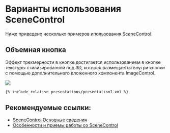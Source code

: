 # Варианты использования SceneControl 

Ниже приведено несколько примеров ипользования SceneControl.


## Объемная кнопка

Эффект трехмерности в кнопке достигается использованием в кнопке текстуры стилизированной под 3D, которая размещается внутри кнопки с помощью дополнительного вложенного компонента ImageControl.

![](screenshots/presentation1.png)

```xml
{% include_relative presentations/presentation1.xml %}
```

## Рекомендуемые ссылки:

- [SceneControl Основные сведения](README.md)
- [Особенности и приемы работы со SceneControl](hints.md)

